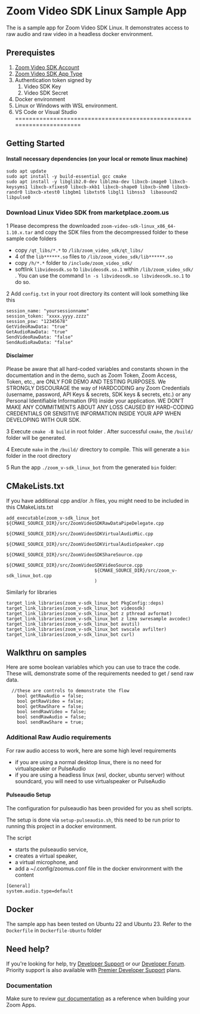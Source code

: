 # Zoom Video SDK Linux Sample App

The is a sample app for Zoom Video SDK Linux. It demonstrates access to raw audio and raw video in a headless docker environment.


## Prerequistes
1. [Zoom Video SDK Account](https://zoom.us/buy/videosdk)
2. [Zoom Video SDK App Type](https://marketplace.zoom.us)
2. Authentication token signed by 
    1. Video SDK Key
    2. Video SDK Secret
3. Docker environment
4. Linux or Windows with WSL environment.
5. VS Code or Visual Studio
 ======================================================================


## Getting Started

#### Install necessary dependencies (on your local or remote linux machine)

```
sudo apt update
sudo apt install -y build-essential gcc cmake
sudo apt install -y libglib2.0-dev liblzma-dev libxcb-image0 libxcb-keysyms1 libxcb-xfixes0 libxcb-xkb1 libxcb-shape0 libxcb-shm0 libxcb-randr0 libxcb-xtest0 libgbm1 libxtst6 libgl1 libnss3  libasound2 libpulse0
```


### Download Linux Video SDK from marketplace.zoom.us

1 Please decompress the downloaded `zoom-video-sdk-linux_x86_64-1.10.x.tar` and copy the SDK files from the decompressed folder to these sample code folders

 - copy `/qt_libs/*.*` to `/lib/zoom_video_sdk/qt_libs/`
 - 4 of the `lib******.so` files to `/lib/zoom_video_sdk/lib******.so`
 - copy `/h/*.*` folder to `/include/zoom_video_sdk/`
 - softlink  `libvideosdk.so` to `libvideosdk.so.1` within `/lib/zoom_video_sdk/` . You can use the command `ln -s libvideosdk.so libvideosdk.so.1` to do so.



2 Add `config.txt` in your root directory
its content will look something like this
```
session_name: "yoursessionname"
session_token: "xxxx.yyyy.zzzz"
session_psw: "12345678"
GetVideoRawData: "true"
GetAudioRawData: "true"
SendVideoRawData: "false"
SendAudioRawData: "false"
```
#### Disclaimer
Please be aware that all hard-coded variables and constants shown in the documentation and in the demo, such as Zoom Token, Zoom Access, Token, etc., are ONLY FOR DEMO AND TESTING PURPOSES. We STRONGLY DISCOURAGE the way of HARDCODING any Zoom Credentials (username, password, API Keys & secrets, SDK keys & secrets, etc.) or any Personal Identifiable Information (PII) inside your application. WE DON’T MAKE ANY COMMITMENTS ABOUT ANY LOSS CAUSED BY HARD-CODING CREDENTIALS OR SENSITIVE INFORMATION INSIDE YOUR APP WHEN DEVELOPING WITH OUR SDK.



3 Execute `cmake -B build` in root folder . After successful `cmake`, the `/build/` folder will be generated.

4 Execute `make` in the `/build/` directory to compile. This will generate a `bin` folder in the root directory

5 Run the app `./zoom_v-sdk_linux_bot` from the generated `bin` folder:






## CMakeLists.txt
If you have additional cpp and/or .h files, you might need to be included in this CMakeLists.txt

```
add_executable(zoom_v-sdk_linux_bot ${CMAKE_SOURCE_DIR}/src/ZoomVideoSDKRawDataPipeDelegate.cpp  
                                ${CMAKE_SOURCE_DIR}/src/ZoomVideoSDKVirtualAudioMic.cpp 
                                ${CMAKE_SOURCE_DIR}/src/ZoomVideoSDKVirtualAudioSpeaker.cpp 
                                 ${CMAKE_SOURCE_DIR}/src/ZoomVideoSDKShareSource.cpp 
                                 ${CMAKE_SOURCE_DIR}/src/ZoomVideoSDKVideoSource.cpp 
                                 ${CMAKE_SOURCE_DIR}/src/zoom_v-sdk_linux_bot.cpp  
                                 )
```

Similarly for libraries

```
target_link_libraries(zoom_v-sdk_linux_bot PkgConfig::deps)
target_link_libraries(zoom_v-sdk_linux_bot videosdk)
target_link_libraries(zoom_v-sdk_linux_bot z pthread avformat)
target_link_libraries(zoom_v-sdk_linux_bot z lzma swresample avcodec)
target_link_libraries(zoom_v-sdk_linux_bot avutil)
target_link_libraries(zoom_v-sdk_linux_bot swscale avfilter)
target_link_libraries(zoom_v-sdk_linux_bot curl)
```

## Walkthru on samples

Here are some boolean variables which you can use to trace the code.
These wilL demonstrate some of the requirements needed to get / send raw data.

```
  //these are controls to demonstrate the flow
    bool getRawAudio = false;
    bool getRawVideo = false;
    bool getRawShare = false;
    bool sendRawVideo = false;
    bool sendRawAudio = false;
    bool sendRawShare = true;
```

### Additional Raw Audio requirements
For raw audio access to work, here are some high level requirements
- if you are using a normal desktop linux, there is no need for virtualspeaker or PulseAudio
- if you are using a headless linux (wsl, docker, ubuntu server) without soundcard, you will need to use virtualspeaker or PulseAudio




#### Pulseaudio Setup

The configuration for pulseaudio has been provided for you as shell scripts.

The setup is done via `setup-pulseaudio.sh`, this need to be run prior to running this project in a docker environment.

The script 
- starts the pulseaudio service, 
- creates a virtual speaker, 
- a virtual microphone, and 
- add a ~/.config/zoomus.conf file in the docker environment with the content 
```
[General]
system.audio.type=default
```

## Docker

The sample app has been tested on Ubuntu 22 and Ubuntu 23.
Refer to the `Dockerfile` in `Dockerfile-Ubuntu` folder



## Need help?

If you're looking for help, try [Developer Support](https://devsupport.zoom.us) or
our [Developer Forum](https://devforum.zoom.us). Priority support is also available
with [Premier Developer Support](https://zoom.us/docs/en-us/developer-support-plans.html) plans.

### Documentation
Make sure to review [our documentation](https://marketplace.zoom.us/docs/zoom-apps/introduction/) as a reference when building your Zoom Apps.


